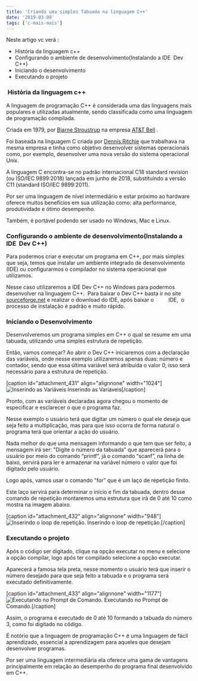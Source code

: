 ```yaml
---
title: 'Criando uma simples Tabuada na linguagem C++'
date: '2019-03-09'
tags: ['c-mais-mais']
---
```


Neste artigo vc verá :

- História da linguagem c++
- Configurando o ambiente de desenvolvimento(Instalando a IDE  Dev C++)
- Iniciando o desenvolvimento
- Executando o projeto

###  História da linguagem c++

A linguagem de programação C++ é considerada uma das linguagens mais populares e utilizadas atualmente, sendo classificada como uma linguagem de programação compilada.

Criada em 1979, por [Bjarne Stroustrup](https://pt.wikipedia.org/wiki/Bjarne_Stroustrup) na empresa [AT&T Bell](https://pt.wikipedia.org/wiki/Bell_Labs) .

Foi baseada na linguagem C criada por [Dennis Ritchie](https://pt.wikipedia.org/wiki/Dennis_Ritchie) que trabalhava na mesma empresa e tinha como objetivo desenvolver sistemas operacionais como, por exemplo, desenvolver uma nova versão do sistema operacional Unix.

A linguagem C encontra-se no padrão internacional C18 standard revision (ou ISO/IEC 9899:2018) lançada em junho de 2018, substituindo a versão C11 (standard ISO/IEC 9899:2011).

Por ser uma linguagem de nível intermediário e estar próximo ao hardware oferece muitos benefícios em sua utilização como: alta performance, produtividade e ótimo desempenho.

Também, é portável podendo ser usado no Windows, Mac e Linux.

### Configurando o ambiente de desenvolvimento(Instalando a IDE  Dev C++)



Para podermos criar e executar um programa em C++, por mais simples que seja, temos que instalar um ambiente integrado de desenvolvimento (IDE) ou configurarmos o compilador no sistema operacional que utilizamos.

Nesse caso utilizaremos a IDE Dev C++ no Windows para podermos desenvolver na linguagem C++.  Para baixar o Dev C++ basta ir no site [sourceforge.net](https://sourceforge.net/projects/orwelldevcpp/) e realizar o download do IDE, após baixar o          IDE,  o processo de instalação é padrão e muito rápido.

### Iniciando o Desenvolvimento

Desenvolveremos um programa simples em C++ o qual se resume em uma tabuada, utilizando uma simples estrutura de repetição.

Então, vamos começar? Ao abrir o Dev C++ iniciaremos com a declaração das variáveis, onde nesse exemplo utilizaremos apenas duas: número e contador, sendo que essa última variável será atribuída o valor 0, isso será necessário para a estrutura de repetição.

\[caption id="attachment_431" align="alignnone" width="1024"\]![Inserindo as Variáveis ](http://blog.hubdaweb.com.br/wp-content/uploads/2019/03/Imagem1-1024x631.png) Inserindo as Variáveis\[/caption\]



Pronto, com as variáveis declaradas agora chegou o momento de especificar e esclarecer o que o programa faz.

Nesse exemplo o usuário terá que digitar um número o qual ele deseja que seja feito a multiplicação, mas para que isso ocorra de forma natural o programa terá que orientar a ação do usuário.

Nada melhor do que uma mensagem informando o que tem que ser feito, a mensagem irá ser: "Digite o número da tabuada" que aparecerá para o usuário por meio do comando “printf”, já o comando “scanf”, na linha de baixo, servirá para ler e armazenar na variável número o valor que foi digitado pelo usuário.

Logo após, vamos usar o comando "for" que é um laço de repetição finito.

Este laço servirá para determinar o início e fim da tabuada, dentro desse comando de repetição montaremos uma estrutura que irá de 0 até 10 como mostra na imagem abaixo.

\[caption id="attachment_432" align="alignnone" width="948"\]![Inserindo o loop de repetição.](http://blog.hubdaweb.com.br/wp-content/uploads/2019/03/Imagem2.png) Inserindo o loop de repetição.\[/caption\]

### Executando o projeto

Após o código ser digitado, clique na opção executar no menu e selecione a opção compilar, logo após ter compilado selecione a opção executar.

Aparecerá a famosa tela preta, nesse momento o usuário terá que inserir o número desejado para que seja feito a tabuada e o programa será executado definitivamente.

\[caption id="attachment_433" align="alignnone" width="1177"\]![Executando no Prompt de Comando.](http://blog.hubdaweb.com.br/wp-content/uploads/2019/03/Imagem3.png) Executando no Prompt de Comando.\[/caption\]

Assim, o programa é executado de 0 até 10 formando a tabuada do número 3, como foi digitado no código.

É notório que a linguagem de programação C++ é uma linguagem de fácil aprendizado, essencial a aprendizagem para aqueles que desejam desenvolver programas.

Por ser uma linguagem intermediária ela oferece uma gama de vantagens principalmente em relação ao desempenho do programa final desenvolvido em C++.

